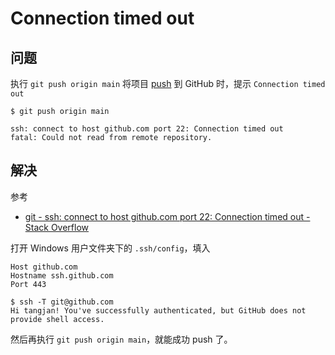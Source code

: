 # Connection timed out

## 问题

执行 `git push origin main` 将项目 [push](https://git-scm.com/docs/git-push) 到 GitHub 时，提示 `Connection timed out`

```
$ git push origin main

ssh: connect to host github.com port 22: Connection timed out
fatal: Could not read from remote repository.
```

## 解决

参考

- [git - ssh: connect to host github.com port 22: Connection timed out - Stack Overflow](https://stackoverflow.com/a/52817036)

打开 Windows 用户文件夹下的 `.ssh/config`，填入

```
Host github.com
Hostname ssh.github.com
Port 443
```

```
$ ssh -T git@github.com
Hi tangjan! You've successfully authenticated, but GitHub does not provide shell access.
```

然后再执行 `git push origin main`，就能成功 push 了。
